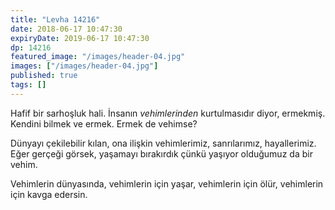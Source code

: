 ```yaml
---
title: "Levha 14216"
date: 2018-06-17 10:47:30
expiryDate: 2019-06-17 10:47:30
dp: 14216
featured_image: "/images/header-04.jpg"
images: ["/images/header-04.jpg"]
published: true
tags: []
---
```




Hafif bir sarhoşluk hali. İnsanın *vehimlerinden* kurtulmasıdır diyor, ermekmiş.
Kendini bilmek ve ermek. Ermek de vehimse?

Dünyayı çekilebilir kılan, ona ilişkin vehimlerimiz, sanrılarımız, hayallerimiz.
Eğer gerçeği görsek, yaşamayı bırakırdık çünkü yaşıyor olduğumuz da bir vehim.

Vehimlerin dünyasında, vehimlerin için yaşar, vehimlerin için ölür, vehimlerin
için kavga edersin.

